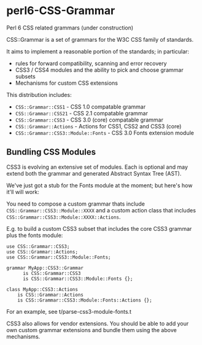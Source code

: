 perl6-CSS-Grammar
=================

Perl 6 CSS related grammars (under construction)

CSS::Grammar is a set of grammars for the W3C CSS family of standards.

It aims to implement a reasonable portion of the standards; in particular:

- rules for forward compatibility, scanning and error recovery
- CSS3 / CSS4 modules and the ability to pick and choose grammar subsets
- Mechanisms for custom CSS extensions

This distribution includes:

- `CSS::Grammar::CSS1`  - CSS 1.0 compatable grammar
- `CSS::Grammar::CSS21` - CSS 2.1 compatable grammar
- `CSS::Grammar::CSS3`  - CSS 3.0 (core) compatable grammar
- `CSS::Grammar::Actions`  - Actions for CSS1, CSS2 and CSS3 (core)
- `CSS::Grammar::CSS3::Module::Fonts` - CSS 3.0 Fonts extension module

Bundling CSS Modules
--------------------
CSS3 is evolving an extensive set of modules. Each is optional
and may extend both the grammar and generated Abstract Syntax Tree (AST).

We've just got a stub for the Fonts module at the moment; but here's how it'll
will work:

You need to compose a custom grammar thats include `CSS::Grammar::CSS3::Module::XXXX` and a custom action class that includes `CSS::Grammar::CSS3::Module::XXXX::Actions`.

E.g. to build a custom CSS3 subset that includes the core CSS3 grammar
plus the fonts module:

    use CSS::Grammar::CSS3;
    use CSS::Grammar::Actions;
    use CSS::Grammar::CSS3::Module::Fonts;

    grammar MyApp::CSS3::Grammar
          is CSS::Grammar::CSS3
          is CSS::Grammar::CSS3::Module::Fonts {};

    class MyApp::CSS3::Actions
        is CSS::Grammar::Actions
        is CSS::Grammar::CSS3::Module::Fonts::Actions {};

For an example, see t/parse-css3-module-fonts.t

CSS3 also allows for vendor extensions. You should be able to add your
own custom grammar extensions and bundle them using the above mechanisms.
